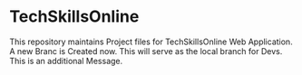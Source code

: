 # TechSkillsOnline
This repository maintains Project files for TechSkillsOnline Web Application.
A new Branc is Created now. This will serve as the local branch for Devs.
This is an additional Message.
